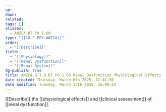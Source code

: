 ```yaml
---
up: 
down: 
related: 
tags: []
aliases:
  - ANZCA.BT PO 1.69
type: "[[LO.C.PEX.ANZCA]]"
order:
  - "[[Describe]]"
field:
  - "[[Physiology]]"
  - "[[Renal Dysfunction]]"
  - "[[Renal System]]"
dg-publish: true
title: ANZCA.8.1.9_BT_PO.1.69_Renal_Dysfunction_Physiological_Effects
date created: Thursday, March 6th 2025, 12:41:30
date modified: Tuesday, March 25th 2025, 16:09:22
---
```


[[Describe]] the [[physiological effects]] and [[clinical assessment]] of [[renal dysfunction]].
